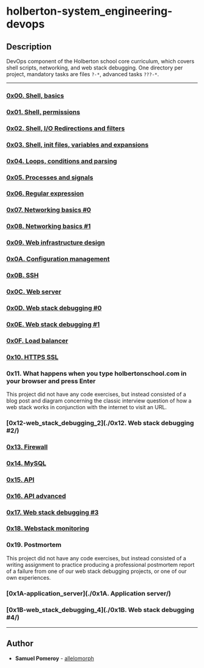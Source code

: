 # holberton-system_engineering-devops

## Description
DevOps component of the Holberton school core curriculum, which covers shell scripts, networking, and web stack debugging. One directory per project, mandatory tasks are files `?-*`, advanced tasks `???-*`.

---

### [0x00. Shell, basics](./0x00-shell_basics/)

### [0x01. Shell, permissions](./0x01-shell_permissions/)

### [0x02. Shell, I/O Redirections and filters](./0x02-shell_redirections/)

### [0x03. Shell, init files, variables and expansions](./0x03-shell_variables_expansions/)

### [0x04. Loops, conditions and parsing](./0x04-loops_conditions_and_parsing/)

### [0x05. Processes and signals](./0x05-processes_and_signals/)

### [0x06. Regular expression](./0x06-regular_expressions/)

### [0x07. Networking basics #0](./0x07-networking_basics/)

### [0x08. Networking basics #1](./0x08-networking_basics_2/)

### [0x09. Web infrastructure design](./0x09-web_infrastructure_design/)

### [0x0A. Configuration management](./0x0A-configuration_management/)

### [0x0B. SSH](./0x0B-ssh/)

### [0x0C. Web server](./0x0C-web_server/)

### [0x0D. Web stack debugging #0](./0x0D-web_stack_debugging_0/)

### [0x0E. Web stack debugging #1](./0x0E-web_stack_debugging_1/)

### [0x0F. Load balancer](./0x0F-load_balancer/)

### [0x10. HTTPS SSL](./0x10-https_ssl/)

### 0x11. What happens when you type holbertonschool.com in your browser and press Enter
This project did not have any code exercises, but instead consisted of a blog post and diagram concerning the classic interview question of how a web stack works in conjunction with the internet to visit an URL.

### [0x12-web_stack_debugging_2](./0x12. Web stack debugging #2/)

### [0x13. Firewall](./0x13-firewall/)

### [0x14. MySQL](./0x14-mysql/)

### [0x15. API](./0x15-api/)

### [0x16. API advanced](./0x16-api_advanced/)

### [0x17. Web stack debugging #3](./0x17-web_stack_debugging_3/)

### [0x18. Webstack monitoring](./0x18-webstack_monitoring/)

### 0x19. Postmortem
This project did not have any code exercises, but instead consisted of a writing assignment to practice producing a professional postmortem report of a failure from one of our web stack debugging projects, or one of our own experiences.

### [0x1A-application_server](./0x1A. Application server/)

### [0x1B-web_stack_debugging_4](./0x1B. Web stack debugging #4/)

---

## Author
* **Samuel Pomeroy** - [allelomorph](github.com/allelomorph)
